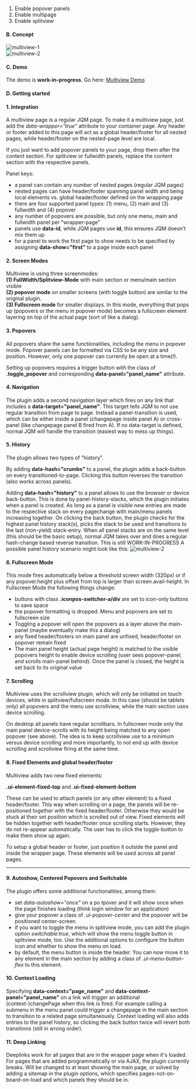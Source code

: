 
1. Enable popover panels 
2. Enable multipage
3. Enable splitview  

#### B. Concept
![multiview-1](http://www.stokkers.mobi/valuables/multiview/IMG/how1.png "multiview-concept1")  
![multiview-2](http://www.stokkers.mobi/valuables/multiview/IMG/how2.png "multiview-concept2")  


#### C. Demo
The demo is **work-in-progress**. Go here: [Multiview Demo](http://www.stokkers.mobi/valuables/multiview/show/index.html "multiview")

#### D. Getting started

#### 1. Integration
A multiview page is a regular JQM page. To make it a multiview page, just add the _data-wrapper="true"_ attribute to your container page. Any header or footer added to this page will act as a global header/footer for all nested pages, while header/footer on the nested-page level are local.

If you just want to add popover panels to your page, drop them after the content section. For splitview or fullwidth panels, replace the content section with the respective panels.

Panel keys:  
* a panel can contain any number of nested pages (regular JQM pages)  
* nested pages can have header/footer spanning panel width and being local elements vs. global header/footer defined on the wrapping page  
* there are four supported panel types: (1) menu, (2) main and (3) fullwidth and (4) popover  
* any number of popovers are possible, but only one menu, main and fullwidth panel per "wrapper-page"  
* panels use **data-id**, while JQM pages use **id**, this ensures JQM doesn't mix them up  
* for a panel to work the first page to show needs to be specified by assigning **data-show="first"** to a page inside each panel   
 

#### 2. Screen Modes
Multiview is using three screenmodes:   
**(1) FullWidth/Splitview-Mode** with main section or menu/main section visible  
**(2) popover mode** on smaller screens (with toggle button) are similar to the original plugin.   
**(3) Fullscreen mode** for smaller displays. In this mode, everything that pops up (popovers or the menu in popover mode) becomes a fullscreen element layering on top of the actual page (sort of like a dialog).  


#### 3. Popovers
All popovers share the same functionalities, including the menu in popover mode. Popover panels can be formatted via CSS to be any size and position. However, only one popover can currently be open at a time(!).  

Setting up popovers requires a trigger button with the class of **.toggle_popover** and corresponding **data-panel="panel_name"** attribute. 


#### 4. Navigation
The plugin adds a second navigation layer which fires on any link that includes a **data-target="panel_name"**. This target tells JQM to not use regular transition from page to page. Instead a panel-transition is used, which can be either inside a panel (changepage inside panel A) or cross-panel (like changepage panel B fired from A). If no data-target is defined, normal JQM will handle the transition (easiest way to mess up things).  


#### 5. History
The plugin allows two types of "history".   

By adding **data-hash="crumbs"** to a panel, the plugin adds a back-button on every transitioned-to-page. Clicking this button reverses the transition (also works across panels).  

Adding **data-hash="history"** to a panel allows to use the browser or device back-button. This is done by panel-history-stacks, which the plugin initiates when a panel is created. As long as a panel is visible new entries are made to the respective stack on every pagechange with main/menu panels increasing together. On clicking the back button, the plugin checks for the highest panel history stack(s), picks the stack to be used and transitions to the last (non-yield) stack-entry. When all panel stacks are on the same level (this should be the basic setup), normal JQM takes over and does a regular hash-change based reverse transition. This is still WORK-IN-PROGRESS
A possible panel history scenario might look like this:
![multiview-2](http://www.stokkers.mobi/valuables/multiview/IMG/how3.png "multiview-concept3") 


#### 6. Fullscreen Mode
This mode fires automatically below a threshold screen width (320px) or if any popover.height plus offset from top is larger than screen.avail-height. In Fullscreen Mode the following things change:  
* buttons with class **.iconpos-switcher-a/div** are set to icon-only buttons to save space   
* the popover formatting is dropped. Menu and popovers are set to fullscreen size   
* Toggling a popover will open the popovers as a layer above the main-panel (maybe eventually make this a dialog)  
* any fixed header/footers on main panel are unfixed, header/footer on popover remain fixed  
* The main panel height (actual page height) is matched to the visible popovers height to enable device scrolling (user sees popover-panel, and scrolls main-panel behind). Once the panel is closed, the height is set back to its original value  


#### 7. Scrolling
Multiview uses the scrollview plugin, which will only be initiated on touch devices, while in splitview/fullscreen mode. In this case (should be tablets only) all popovers and the menu use scrollview, while the main section uses device scrolling.     

On desktop all panels have regular scrollbars. In fullscreen mode only the main panel device-scrolls with its height being matched to any open popover (see above). The idea is to keep scrollview use to a minimum versus device scrolling and more importantly, to not end up with device scrolling and scrollview firing at the same time.  

#### 8. Fixed Elements and global header/footer
Multiview adds two new fixed elements:  

**.ui-element-fixed-top** and **.ui-fixed-element-bottom**   

These can be used to attach panels (or any other element) to a fixed header/footer. This way when scrolling on a page, the panels will be re-positioned together with the fixed header/footer. Otherwise they would be stuck at their set position which is scrolled out of view. 
Fixed elements will be hidden together with header/footer once scrolling starts. However, they do not re-appear automatically. The user has to click the toggle-button to make them show up again.  

To setup a global header or footer, just position it outside the panel and inside the wrapper page. These elements will be used across all panel pages.
*****

#### 9. Autoshow, Centered Popovers and Switchable
The plugin offers some additional functionalities, among them:  
* set _data-autoshow="once"_ on a po tpover and it will show once when the page finishes loading (think login window for an application)  
* give your popover a class of _.ui-popover-center_ and the popover will be positioned center-screen
* if you want to toggle the menu in splitview mode, you can add the plugin option _switchable:true_, which will show the menu toggle button in splitview mode, too. Use the additional options to configure the button icon and whether to show the menu on load.  
* by default, the menu button is inside the header. You can now move it to any element in the main section by adding a class of _.ui-menu-button-flex_ to this element.

#### 10. Context Loading  
Specifying **data-context="page_name"** and **data-context-panel="panel_name"** on a link will trigger an additional (context-)changePage when this link is fired. For example calling a submenu in the menu panel could trigger a changepage in the main section to transition to a related page simultaneously. Context loading will also adds entries to the panel history, so clicking the back button twice will revert both transitions (still in wrong order).

#### 11. Deep Linking
Deeplinks work for all pages that are in the wrapper page when it's loaded. For pages that are added programmatically or via AJAX, the plugin currently breaks. Will be changed to at least showing the main page, or solved by adding a sitemap in the plugin options, which specifies pages-not-on-board-on-load and which panels they should be in. 
